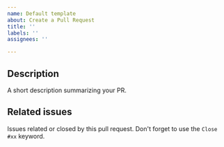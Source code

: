 ```yaml
---
name: Default template
about: Create a Pull Request
title: ''
labels: ''
assignees: ''

---
```


## Description

A short description summarizing your PR.

## Related issues

Issues related or closed by this pull request. Don't forget to use the `Close #xx` keyword.